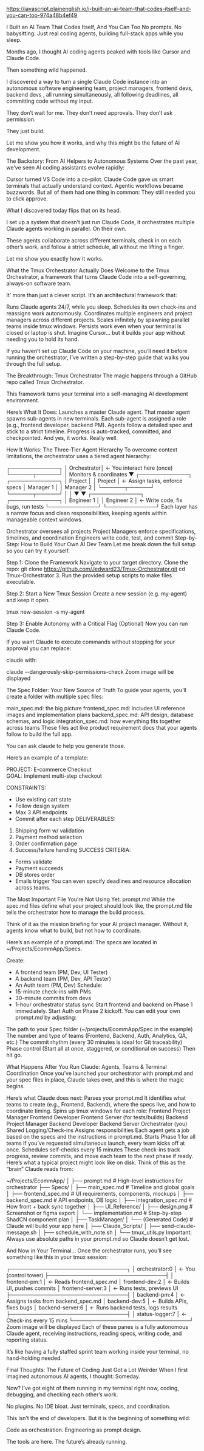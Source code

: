 https://javascript.plainenglish.io/i-built-an-ai-team-that-codes-itself-and-you-can-too-974a48b4ef49


I Built an AI Team That Codes Itself, And You Can Too
No prompts. No babysitting. Just real coding agents, building full-stack apps while you sleep.

Months ago, I thought AI coding agents peaked with tools like Cursor and Claude Code.

Then something wild happened.

I discovered a way to turn a single Claude Code instance into an autonomous software engineering team, project managers, frontend devs, backend devs , all running simultaneously, all following deadlines, all committing code without my input.

They don’t wait for me. They don’t need approvals. They don’t ask permission.

They just build.

Let me show you how it works, and why this might be the future of AI development.

The Backstory: From AI Helpers to Autonomous Systems
Over the past year, we’ve seen AI coding assistants evolve rapidly:

Cursor turned VS Code into a co-pilot.
Claude Code gave us smart terminals that actually understand context.
Agentic workflows became buzzwords.
But all of them had one thing in common:
They still needed you to click approve.

What I discovered today flips that on its head.

I set up a system that doesn’t just run Claude Code, it orchestrates multiple Claude agents working in parallel. On their own.

These agents collaborate across different terminals, check in on each other’s work, and follow a strict schedule, all without me lifting a finger.

Let me show you exactly how it works.

What the Tmux Orchestrator Actually Does
Welcome to the Tmux Orchestrator, a framework that turns Claude Code into a self-governing, always-on software team.

It’ more than just a clever script. It’s an architectural framework that:

Runs Claude agents 24/7, while you sleep.
Schedules its own check-ins and reassigns work autonomously.
Coordinates multiple engineers and project managers across different projects.
Scales infinitely by spawning parallel teams inside tmux windows.
Persists work even when your terminal is closed or laptop is shut.
Imagine Cursor… but it builds your app without needing you to hold its hand.

If you haven’t set up Claude Code on your machine, you’ll need it before running the orchestrator, I’ve written a step-by-step guide that walks you through the full setup.

The Breakthrough: Tmux Orchestrator
The magic happens through a GitHub repo called Tmux Orchestrator.

This framework turns your terminal into a self-managing AI development environment.

Here’s What It Does:
Launches a master Claude agent.
That master agent spawns sub-agents in new terminals.
Each sub-agent is assigned a role (e.g., frontend developer, backend PM).
Agents follow a detailed spec and stick to a strict timeline.
Progress is auto-tracked, committed, and checkpointed.
And yes, it works. Really well.

How It Works: The Three-Tier Agent Hierarchy
To overcome context limitations, the orchestrator uses a tiered agent hierarchy:


┌─────────────┐
│ Orchestrator│ ← You interact here (once)
└──────┬──────┘
       │ Monitors & coordinates
       ▼
┌─────────────┐     ┌─────────────┐
│  Project    │     │  Project    │ ← Assign tasks, enforce specs
│  Manager 1  │     │  Manager 2  │
└──────┬──────┘     └──────┬──────┘
       │                   │
       ▼                   ▼
┌─────────────┐     ┌─────────────┐
│ Engineer 1  │     │ Engineer 2  │ ← Write code, fix bugs, run tests
└─────────────┘     └─────────────┘
Each layer has a narrow focus and clean responsibilities, keeping agents within manageable context windows.

Orchestrator oversees all projects
Project Managers enforce specifications, timelines, and coordination
Engineers write code, test, and commit
Step-by-Step: How to Build Your Own AI Dev Team
Let me break down the full setup so you can try it yourself.

Step 1: Clone the Framework
Navigate to your target directory.
Clone the repo:
git clone https://github.com/Jedward23/Tmux-Orchestrator.git
cd Tmux-Orchestrator
3. Run the provided setup scripts to make files executable.

Step 2: Start a New Tmux Session
Create a new session (e.g. my-agent) and keep it open.

tmux new-session -s my-agent

Step 3: Enable Autonomy with a Critical Flag (Optional)
Now you can run Claude Code.

If you want Claude to execute commands without stopping for your approval you can replace:

claude
with:

claude --dangerously-skip-permissions-check
Zoom image will be displayed

The Spec Folder: Your New Source of Truth
To guide your agents, you’ll create a folder with multiple spec files:

main_spec.md: the big picture
frontend_spec.md: includes UI reference images and implementation plans
backend_spec.md: API design, database schemas, and logic
integration_spec.md: how everything fits together across teams
These files act like product requirement docs that your agents follow to build the full app.

You can ask claude to help you generate those.

Here’s an example of a template:

PROJECT: E-commerce Checkout  
GOAL: Implement multi-step checkout

CONSTRAINTS:
- Use existing cart state
- Follow design system
- Max 3 API endpoints
- Commit after each step
DELIVERABLES:
1. Shipping form w/ validation  
2. Payment method selection  
3. Order confirmation page  
4. Success/failure handling
SUCCESS CRITERIA:
- Forms validate
- Payment succeeds  
- DB stores order  
- Emails trigger
You can even specify deadlines and resource allocation across teams.

The Most Important File You’re Not Using Yet: prompt.md
While the spec.md files define what your project should look like, the prompt.md file tells the orchestrator how to manage the build process.

Think of it as the mission briefing for your AI project manager. Without it, agents know what to build, but not how to coordinate.

Here’s an example of a prompt.md:
The specs are located in ~/Projects/EcommApp/Specs.

Create:
- A frontend team (PM, Dev, UI Tester)
- A backend team (PM, Dev, API Tester)
- An Auth team (PM, Dev)
Schedule:
- 15-minute check-ins with PMs
- 30-minute commits from devs
- 1-hour orchestrator status sync
Start frontend and backend on Phase 1 immediately. Start Auth on Phase 2 kickoff.
You can edit your own prompt.md by adjusting:

The path to your Spec folder (~/projects/EcommApp/Spec in the example)
The number and type of teams (Frontend, Backend, Auth, Analytics, QA, etc.)
The commit rhythm (every 30 minutes is ideal for Git traceability)
Phase control (Start all at once, staggered, or conditional on success)
Then hit go.

What Happens After You Run Claude: Agents, Teams & Terminal Coordination
Once you’ve launched your orchestrator with prompt.md and your spec files in place, Claude takes over, and this is where the magic begins.

Here’s what Claude does next:
Parses your prompt.md
It identifies what teams to create (e.g., Frontend, Backend), where the specs live, and how to coordinate timing.
Spins up tmux windows for each role:
Frontend Project Manager
Frontend Developer
Frontend Server (for tests/builds)
Backend Project Manager
Backend Developer
Backend Server
Orchestrator (you)
Shared Logging/Check-ins
Assigns responsibilities
Each agent gets a job based on the specs and the instructions in prompt.md.
Starts Phase 1 for all teams
If you’ve requested simultaneous launch, every team kicks off at once.
Schedules self-checks every 15 minutes
These check-ins track progress, review commits, and move each team to the next phase if ready.
Here’s what a typical project might look like on disk. Think of this as the “brain” Claude reads from:

~/Projects/EcommApp/
│
├── prompt.md                  # High-level instructions for orchestrator
├── Specs/
│   ├── main_spec.md           # Timeline and global goals
│   ├── frontend_spec.md       # UI requirements, components, mockups
│   ├── backend_spec.md        # API endpoints, DB logic
│   ├── integration_spec.md    # How front + back sync together
│
├── UI_Reference/
│   ├── design.png             # Screenshot or figma export
│   └── implementation.md      # Step-by-step ShadCN component plan
│
├── TaskManager/
│   └── (Generated Code)       # Claude will build your app here
│
├── Claude_Scripts/
│   ├── send-claude-message.sh
│   ├── schedule_with_note.sh
│   └── tmux_utils.py
Important: Always use absolute paths in your prompt.md so Claude doesn’t get lost.

And Now in Your Terminal…
Once the orchestrator runs, you’ll see something like this in your tmux session:

┌───────────────────────────────┐
│ orchestrator:0                │ ← You (control tower)
├───────────────────────────────┤
│ frontend-pm:1                 │ ← Reads frontend_spec.md
│ frontend-dev:2                │ ← Builds UI, pushes commits
│ frontend-server:3             │ ← Runs tests, previews UI
├───────────────────────────────┤
│ backend-pm:4                  │ ← Assigns tasks from backend_spec.md
│ backend-dev:5                 │ ← Builds APIs, fixes bugs
│ backend-server:6              │ ← Runs backend tests, logs results
├───────────────────────────────┤
│ status-logger:7               │ ← Check-ins every 15 mins
└───────────────────────────────┘
Zoom image will be displayed
Each of these panes is a fully autonomous Claude agent, receiving instructions, reading specs, writing code, and reporting status.

It’s like having a fully staffed sprint team working inside your terminal, no hand-holding needed.

Final Thoughts: The Future of Coding Just Got a Lot Weirder
When I first imagined autonomous AI agents, I thought:
Someday.

Now?
I’ve got eight of them running in my terminal right now, coding, debugging, and checking each other’s work.

No plugins. No IDE bloat. Just terminals, specs, and coordination.

This isn’t the end of developers. But it is the beginning of something wild:

Code as orchestration. Engineering as prompt design.

The tools are here. The future’s already running.